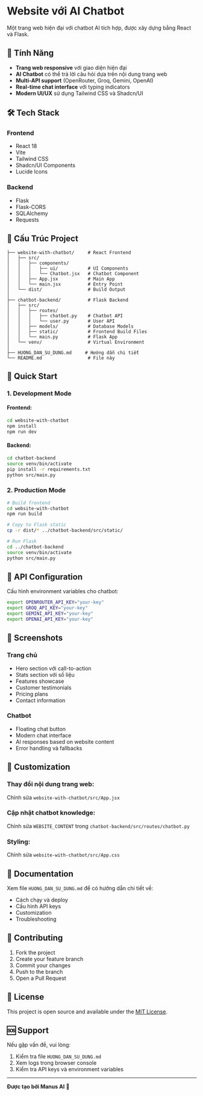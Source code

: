 # Website với AI Chatbot

Một trang web hiện đại với chatbot AI tích hợp, được xây dựng bằng React và Flask.

## 🚀 Tính Năng

- **Trang web responsive** với giao diện hiện đại
- **AI Chatbot** có thể trả lời câu hỏi dựa trên nội dung trang web
- **Multi-API support** (OpenRouter, Groq, Gemini, OpenAI)
- **Real-time chat interface** với typing indicators
- **Modern UI/UX** sử dụng Tailwind CSS và Shadcn/UI

## 🛠️ Tech Stack

### Frontend
- React 18
- Vite
- Tailwind CSS
- Shadcn/UI Components
- Lucide Icons

### Backend
- Flask
- Flask-CORS
- SQLAlchemy
- Requests

## 📁 Cấu Trúc Project

```
├── website-with-chatbot/     # React Frontend
│   ├── src/
│   │   ├── components/
│   │   │   ├── ui/           # UI Components
│   │   │   └── Chatbot.jsx   # Chatbot Component
│   │   ├── App.jsx           # Main App
│   │   └── main.jsx          # Entry Point
│   └── dist/                 # Build Output
│
├── chatbot-backend/          # Flask Backend
│   ├── src/
│   │   ├── routes/
│   │   │   ├── chatbot.py    # Chatbot API
│   │   │   └── user.py       # User API
│   │   ├── models/           # Database Models
│   │   ├── static/           # Frontend Build Files
│   │   └── main.py           # Flask App
│   └── venv/                 # Virtual Environment
│
├── HUONG_DAN_SU_DUNG.md     # Hướng dẫn chi tiết
└── README.md                 # File này
```

## 🚀 Quick Start

### 1. Development Mode

#### Frontend:
```bash
cd website-with-chatbot
npm install
npm run dev
```

#### Backend:
```bash
cd chatbot-backend
source venv/bin/activate
pip install -r requirements.txt
python src/main.py
```

### 2. Production Mode

```bash
# Build frontend
cd website-with-chatbot
npm run build

# Copy to Flask static
cp -r dist/* ../chatbot-backend/src/static/

# Run Flask
cd ../chatbot-backend
source venv/bin/activate
python src/main.py
```

## 🔑 API Configuration

Cấu hình environment variables cho chatbot:

```bash
export OPENROUTER_API_KEY="your-key"
export GROQ_API_KEY="your-key"
export GEMINI_API_KEY="your-key"
export OPENAI_API_KEY="your-key"
```

## 📱 Screenshots

### Trang chủ
- Hero section với call-to-action
- Stats section với số liệu
- Features showcase
- Customer testimonials
- Pricing plans
- Contact information

### Chatbot
- Floating chat button
- Modern chat interface
- AI responses based on website content
- Error handling và fallbacks

## 🎨 Customization

### Thay đổi nội dung trang web:
Chỉnh sửa `website-with-chatbot/src/App.jsx`

### Cập nhật chatbot knowledge:
Chỉnh sửa `WEBSITE_CONTENT` trong `chatbot-backend/src/routes/chatbot.py`

### Styling:
Chỉnh sửa `website-with-chatbot/src/App.css`

## 📖 Documentation

Xem file `HUONG_DAN_SU_DUNG.md` để có hướng dẫn chi tiết về:
- Cách chạy và deploy
- Cấu hình API keys
- Customization
- Troubleshooting

## 🤝 Contributing

1. Fork the project
2. Create your feature branch
3. Commit your changes
4. Push to the branch
5. Open a Pull Request

## 📄 License

This project is open source and available under the [MIT License](LICENSE).

## 🆘 Support

Nếu gặp vấn đề, vui lòng:
1. Kiểm tra file `HUONG_DAN_SU_DUNG.md`
2. Xem logs trong browser console
3. Kiểm tra API keys và environment variables

---

**Được tạo bởi Manus AI** 🤖


